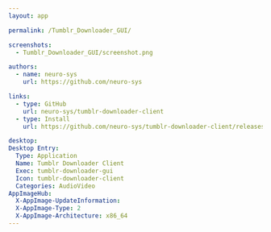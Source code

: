 ```yaml
---
layout: app

permalink: /Tumblr_Downloader_GUI/

screenshots:
  - Tumblr_Downloader_GUI/screenshot.png

authors:
  - name: neuro-sys
    url: https://github.com/neuro-sys

links:
  - type: GitHub
    url: neuro-sys/tumblr-downloader-client
  - type: Install
    url: https://github.com/neuro-sys/tumblr-downloader-client/releases

desktop:
Desktop Entry:
  Type: Application
  Name: Tumblr Downloader Client
  Exec: tumblr-downloader-gui
  Icon: tumblr-downloader-client
  Categories: AudioVideo
AppImageHub:
  X-AppImage-UpdateInformation: 
  X-AppImage-Type: 2
  X-AppImage-Architecture: x86_64
---
```

